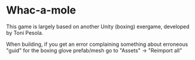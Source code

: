 # Whac-a-mole

This game is largely based on another Unity (boxing) exergame, developed by Toni Pesola.


When building, if you get an error complaining something about erroneous "guid" for the boxing glove prefab/mesh go to "Assets" -> "Reimport all"